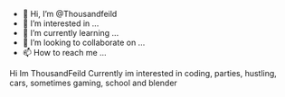 - 👋 Hi, I’m @Thousandfeild
- 👀 I’m interested in ...
- 🌱 I’m currently learning ...
- 💞️ I’m looking to collaborate on ...
- 📫 How to reach me ...

<!---
Thousandfeild/Thousandfeild is a ✨ special ✨ repository because its `README.md` (this file) appears on your GitHub profile.
You can click the Preview link to take a look at your changes.
--->

Hi Im ThousandFeild 
Currently im interested in coding, parties, hustling, cars, sometimes gaming, school and blender

